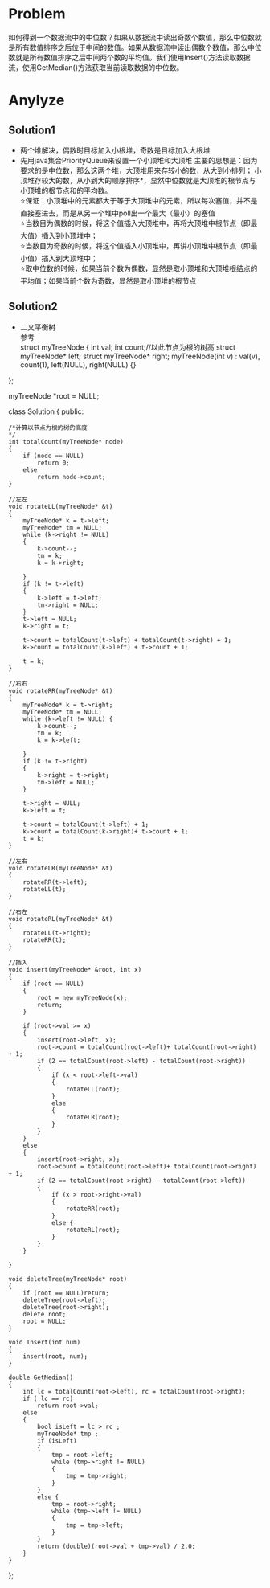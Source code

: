 # Problem
如何得到一个数据流中的中位数？如果从数据流中读出奇数个数值，那么中位数就是所有数值排序之后位于中间的数值。如果从数据流中读出偶数个数值，那么中位数就是所有数值排序之后中间两个数的平均值。我们使用Insert()方法读取数据流，使用GetMedian()方法获取当前读取数据的中位数。
# Anylyze
## Solution1
- 两个堆解决，偶数时目标加入小根堆，奇数是目标加入大根堆
- 先用java集合PriorityQueue来设置一个小顶堆和大顶堆
主要的思想是：因为要求的是中位数，那么这两个堆，大顶堆用来存较小的数，从大到小排列；
小顶堆存较大的数，从小到大的顺序排序*，显然中位数就是大顶堆的根节点与小顶堆的根节点和的平均数。\
⭐保证：小顶堆中的元素都大于等于大顶堆中的元素，所以每次塞值，并不是直接塞进去，而是从另一个堆中poll出一个最大（最小）的塞值\
⭐当数目为偶数的时候，将这个值插入大顶堆中，再将大顶堆中根节点（即最大值）插入到小顶堆中；\
⭐当数目为奇数的时候，将这个值插入小顶堆中，再讲小顶堆中根节点（即最小值）插入到大顶堆中；\
⭐取中位数的时候，如果当前个数为偶数，显然是取小顶堆和大顶堆根结点的平均值；如果当前个数为奇数，显然是取小顶堆的根节点
## Solution2
- 二叉平衡树\
参考\
struct myTreeNode
{
	int val;
	int count;//以此节点为根的树高
	struct myTreeNode* left;
	struct myTreeNode* right;
	myTreeNode(int v) :
		val(v), 
		count(1), left(NULL), right(NULL) {}

};

myTreeNode *root = NULL;

class Solution
{
public:

	/*计算以节点为根的树的高度
	*/
	int totalCount(myTreeNode* node)
	{
		if (node == NULL)
			return 0;
		else
			return node->count;
	}

	//左左
	void rotateLL(myTreeNode* &t)
	{
		myTreeNode* k = t->left;
		myTreeNode* tm = NULL;
		while (k->right != NULL)
		{
			k->count--;
			tm = k;
			k = k->right;
			
		}
		if (k != t->left)
		{
			k->left = t->left;
			tm->right = NULL;
		}
		t->left = NULL;
		k->right = t;

		t->count = totalCount(t->left) + totalCount(t->right) + 1;
		k->count = totalCount(k->left) + t->count + 1;

		t = k;
	}

	//右右
	void rotateRR(myTreeNode* &t)
	{
		myTreeNode* k = t->right;
		myTreeNode* tm = NULL;
		while (k->left != NULL) {
			k->count--;
			tm = k;
			k = k->left;
			
		}
		if (k != t->right)
		{
			k->right = t->right;
			tm->left = NULL;
		}
			
		t->right = NULL;
		k->left = t;

		t->count = totalCount(t->left) + 1;
		k->count = totalCount(k->right)+ t->count + 1;
		t = k;
	}

	//左右
	void rotateLR(myTreeNode* &t)
	{
		rotateRR(t->left);
		rotateLL(t);
	}

	//右左
	void rotateRL(myTreeNode* &t)
	{
		rotateLL(t->right);
		rotateRR(t);
	}

	//插入
	void insert(myTreeNode* &root, int x)
	{
		if (root == NULL)
		{
			root = new myTreeNode(x);
			return;
		}
		
		if (root->val >= x)
		{
			insert(root->left, x);
			root->count = totalCount(root->left)+ totalCount(root->right) + 1;
			if (2 == totalCount(root->left) - totalCount(root->right))
			{
				if (x < root->left->val)
				{
					rotateLL(root);
				}
				else
				{
					rotateLR(root);
				}
			}
		}
		else
		{
			insert(root->right, x);
			root->count = totalCount(root->left)+ totalCount(root->right) + 1;
			if (2 == totalCount(root->right) - totalCount(root->left))
			{
				if (x > root->right->val)
				{
					rotateRR(root);
				}
				else {
					rotateRL(root);
				}
			}
		}

	}

	void deleteTree(myTreeNode* root)
	{
		if (root == NULL)return;
		deleteTree(root->left);
		deleteTree(root->right);
		delete root;
		root = NULL;
	}
	
	void Insert(int num)
	{
		insert(root, num);
	}

	double GetMedian()
	{
		int lc = totalCount(root->left), rc = totalCount(root->right);
		if ( lc == rc)
			return root->val;
		else
		{
			bool isLeft = lc > rc ;
			myTreeNode* tmp ;
			if (isLeft)
			{
				tmp = root->left;
				while (tmp->right != NULL)
				{
					tmp = tmp->right;
				}
			}
			else {
				tmp = root->right;
				while (tmp->left != NULL)
				{
					tmp = tmp->left;
				}
			}
			return (double)(root->val + tmp->val) / 2.0;
		}
	}

};